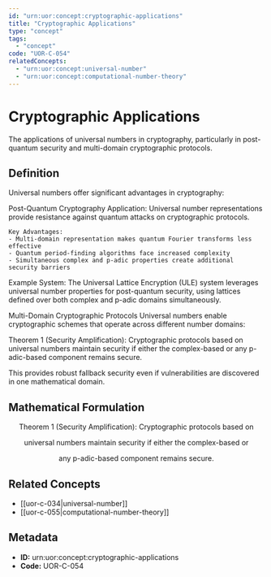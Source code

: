 ```yaml
---
id: "urn:uor:concept:cryptographic-applications"
title: "Cryptographic Applications"
type: "concept"
tags:
  - "concept"
code: "UOR-C-054"
relatedConcepts:
  - "urn:uor:concept:universal-number"
  - "urn:uor:concept:computational-number-theory"
---
```


# Cryptographic Applications

The applications of universal numbers in cryptography, particularly in post-quantum security and multi-domain cryptographic protocols.

## Definition

Universal numbers offer significant advantages in cryptography:

Post-Quantum Cryptography
Application: Universal number representations provide resistance against quantum attacks on cryptographic protocols.

```
Key Advantages:
- Multi-domain representation makes quantum Fourier transforms less effective
- Quantum period-finding algorithms face increased complexity
- Simultaneous complex and p-adic properties create additional security barriers
```

Example System: The Universal Lattice Encryption (ULE) system leverages universal number properties for post-quantum security, using lattices defined over both complex and p-adic domains simultaneously.

Multi-Domain Cryptographic Protocols
Universal numbers enable cryptographic schemes that operate across different number domains:

Theorem 1 (Security Amplification): Cryptographic protocols based on universal numbers maintain security if either the complex-based or any p-adic-based component remains secure.

This provides robust fallback security even if vulnerabilities are discovered in one mathematical domain.

## Mathematical Formulation

$$
\text{Theorem 1 (Security Amplification): Cryptographic protocols based on}
$$

$$
\text{universal numbers maintain security if either the complex-based or}
$$

$$
\text{any p-adic-based component remains secure.}
$$

## Related Concepts

- [[uor-c-034|universal-number]]
- [[uor-c-055|computational-number-theory]]

## Metadata

- **ID:** urn:uor:concept:cryptographic-applications
- **Code:** UOR-C-054
